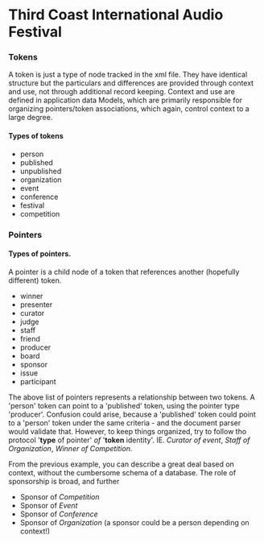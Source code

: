 # Third Coast International Audio Festival

### Tokens

A token is just a type of node tracked in the xml file. They have identical structure but the particulars and differences are provided through context and use, not through additional record keeping. Context and use are defined in application data Models, which are primarily responsible for organizing pointers/token associations, which again, control context to a large degree.

#### Types of tokens
- person
- published
- unpublished
- organization
- event
- conference
- festival
- competition

### Pointers

#### Types of pointers.

A pointer is a child node of a token that references another (hopefully different) token.

- winner
- presenter
- curator
- judge
- staff
- friend
- producer
- board
- sponsor
- issue
- participant

The above list of pointers represents a relationship between two tokens. A 'person' token can point to a 'published' token, using the pointer type 'producer'. Confusion could arise, because a 'published' token could point to a 'person' token under the same criteria - and the document parser would validate that. However, to keep things organized, try to follow tho protocol '**type** of pointer' *of* '**token** identity'. IE. *Curator of event*, *Staff of Organization*, *Winner of Competition*.

From the previous example, you can describe a great deal based on context, without the cumbersome schema of a database. The role of sponsorship is broad, and further

- Sponsor of *Competition*
- Sponsor of *Event*
- Sponsor of *Conference*
- Sponsor of *Organization* (a sponsor could be a person depending on context!)



